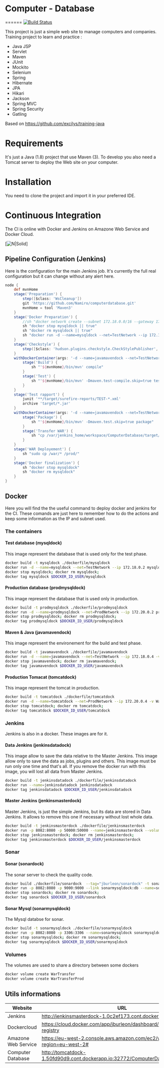 # Computer - Database
======
[![Build Status](http://jenkinsmasterdock-1.0c2ef173.cont.dockerapp.io:32771/buildStatus/icon?job=ComputerDatabase)](http://jenkinsmasterdock-1.0c2ef173.cont.dockerapp.io:32771/job/ComputerDatabase/)

This project is just a simple web site to manage computers and companies.
Training project to learn and practice :
- Java JSP
- Servlet
- Maven
- JUnit
- Mockito
- Selenium
- Spring
- Hibernate
- JPA
- Hikari 
- Jackson
- Spring MVC
- Spring Security
- Gatling

Based on https://github.com/excilys/training-java

# Requirements
It's just a Java (1.8) project that use Maven (3).
To develop you also need a Tomcat server to deploy the Web site on your computer.

# Installation
You need to clone the project and import it in your preferred IDE.

# Continuous Integration
The CI is online with  Docker and Jenkins on Amazone Web Service and Docker Cloud.

[![N|Solid](https://camo.githubusercontent.com/7d379ba1092b02a9f418e6f7da08816df2d54a15/687474703a2f2f7333322e706f7374696d672e6f72672f69696f306c733636742f436f6e74696e756f75735f64656c69766572792e706e67)]

## Pipeline Configuration (Jenkins) 
Here is the configuration for the main Jenkins job. It's currently the full real configuration but it can change without any alert here.
```groovy
node {
    def mvnHome
    stage('Preparation') { 
        step([$class: 'WsCleanup'])
        git 'https://github.com/Namiro/computerdatabase.git'
        mvnHome = tool 'Maven3'
    }
    stage('Docker Preparation') { 
        //sh "docker network create --subnet 172.18.0.0/16 --gateway 172.18.0.1 --driver bridge TestNetwork"
        sh "docker stop mysqldock || true"
        sh "docker rm mysqldock || true"
        sh "docker run -d --name=mysqldock --net=TestNetwork --ip 172.18.0.2 jburleon/mysqldock"
    }
    stage('Checkstyle') {
        step([$class: 'hudson.plugins.checkstyle.CheckStylePublisher', checkstyle: 'checkstyle.xml'])
    }
    withDockerContainer(args: '-d --name=javamavendock --net=TestNetwork --ip 172.18.0.4 -v WarTransfer:/war -u 0', image: 'jburleon/javamavendock') {
        stage('Build') {
            sh "'${mvnHome}/bin/mvn' compile"
        }
        stage('Test') {
            sh "'${mvnHome}/bin/mvn' -Dmaven.test-compile.skip=true test"
        }
    }
    stage('Test rapport') {
        junit '**/target/surefire-reports/TEST-*.xml'
        archive 'target/*.jar'
    }
    withDockerContainer(args: '-d --name=javamavendock --net=TestNetwork --ip 172.18.0.4 -v /war:/war -u 0', image: 'jburleon/javamavendock') {
        stage('Package') {
            sh "'${mvnHome}/bin/mvn' -Dmaven.test.skip=true package"
        }
        stage('Transfer WAR') {
            sh "cp /var/jenkins_home/workspace/ComputerDatabase/target/*.war /war"
        }
    }
    stage('WAR Deployement') {
        sh "sudo cp /war/* /prod/"
    }
    stage('Docker finalization') {
        sh "docker stop mysqldock"
        sh "docker rm mysqldock"
    }
}
```

## Docker
Here you will find the the useful command to deploy docker and jenkins for the CI.
These comands are just here to remember how to do the actions and keep some information as the IP and subnet used.
### The containers
#### Test database (mysqldock)
This image represent the database that is used only for the test phase.
```sh
docker build -t mysqldock ./dockerfile/mysqldock
docker run -d --name=mysqldock --net=TestNetwork --ip 172.18.0.2 mysqldock
docker stop mysqldock; docker rm mysqldock;
docker tag mysqldock $DOCKER_ID_USER/mysqldock
```

#### Production database (prodmysqldock)
This image represent the database that is used only in production.
```sh
docker build -t prodmysqldock ./dockerfile/prodmysqldock
docker run -d --name=prodmysqldock --net=ProdNetwork --ip 172.20.0.2 prodmysqldock
docker stop prodmysqldock; docker rm prodmysqldock;
docker tag prodmysqldock $DOCKER_ID_USER/prodmysqldock
```

#### Maven & Java (javamavendock)
This image represent the environement for the build and test phase.
```sh
docker build -t javamavendock ./dockerfile/javamavendock
docker run -d --name=javamavendock --net=TestNetwork --ip 172.18.0.4 -v WarTransfer:/war javamavendock
docker stop javamavendock; docker rm javamavendock;
docker tag javamavendock $DOCKER_ID_USER/javamavendock
```

#### Production Tomacat (tomcatdock)
This image represent the tomcat in production.
```sh
docker build -t tomcatdock ./dockerfile/tomcatdock
docker run -d --name=tomcatdock --net=ProdNetwork --ip 172.20.0.4 -v WarTransferProd:/usr/local/tomcat/webapps tomcatdock
docker stop tomcatdock; docker rm tomcatdock;
docker tag tomcatdock $DOCKER_ID_USER/tomcatdock
```

### Jenkins
Jenkins is also in a docker. These images are for it. 
#### Data Jenkins (jenkinsdatadock)
This image allow to save the data relative to the Master Jenkins. This image allow only to save the data as jobs, plugins and others.
This image must be run only one time and that's all. If you remove the docker run with this image, you will lost all data from Master Jenkins.
```sh
docker build -t jenkinsdatadock ./dockerfile/jenkinsdatadock
docker run --name=jenkinsdatadock jenkinsdatadock
docker tag jenkinsdatadock $DOCKER_ID_USER/jenkinsdatadock
```

#### Master Jenkins (jenkinsmasterdock)
Master Jenkins, is just the simple Jenkins, but its data are stored in Data Jenkins. It allows to remove this one if necessary without lost whole data.
```sh
docker build -t jenkinsmasterdock ./dockerfile/jenkinsmasterdock
docker run -p 8082:8080 -p 50000:50000 --name=jenkinsmasterdock --volumes-from=jenkinsdatadock -d -v /var/run/docker.sock:/var/run/docker.sock -v $(which docker):/usr/bin/docker -v WarTransfer:/war -v WarTransferProd:/prod jenkinsmasterdock
docker stop jenkinsmasterdock; docker rm jenkinsmasterdock;
docker tag jenkinsmasterdock $DOCKER_ID_USER/jenkinsmasterdock
```

### Sonar
#### Sonar (sonardock)
The sonar server to check the quality code.
```sh
docker build ./dockerfile/sonardock  --tag="jburleon/sonardock" -t sonardock
docker run -p 8082:8080 -p 9000:9000 --link sonarmysqldock:db --name=sonardock  sonardock
docker stop sonardock; docker rm sonardock;
docker tag sonardock $DOCKER_ID_USER/sonardock
```

#### Sonar Mysql (sonarmysqldock)
The Mysql databse for sonar.
```sh
docker build -t sonarmysqldock ./dockerfile/sonarmysqldock
docker run -p 8082:8080 -p 3306:3306 --name=sonarmysqldock sonarmysqldock
docker stop sonarmysqldock; docker rm sonarmysqldock;
docker tag sonarmysqldock $DOCKER_ID_USER/sonarmysqldock
```

### Volumes
The volumes are used to share a directory between some dockers
```sh
docker volume create WarTransfer
docker volume create WarTransferProd
```

## Utils informations
| Website | URL |
| ------ | ------ |
| Jenkins | http://jenkinsmasterdock-1.0c2ef173.cont.dockerapp.io:32771 |
| Dockercloud | https://cloud.docker.com/app/jburleon/dashboard/onboarding/cloud-registry |
| Amazone Web Service | https://eu-west-2.console.aws.amazon.com/ec2/v2/home?region=eu-west-2# |
| Computer Database | http://tomcatdock-1.50fd90d9.cont.dockerapp.io:32772/ComputerDatabase/ |
